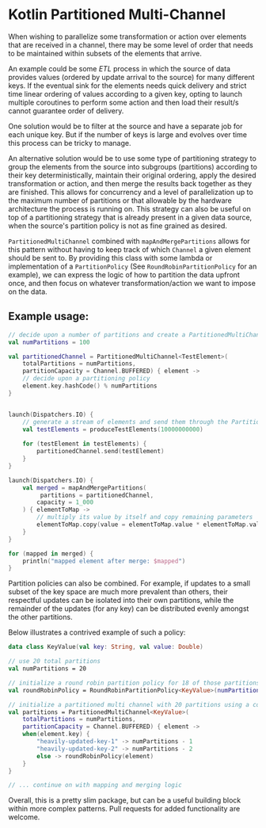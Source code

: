 # Kotlin Partitioned Multi-Channel

When wishing to parallelize some transformation or action over elements that are received in a channel, there may
be some level of order that needs to be maintained within subsets of the elements that arrive.

An example could be some *ETL* process in which the source of data provides values (ordered by update arrival to the 
source) for many different keys. If the eventual sink for the elements needs quick delivery and strict time linear 
ordering of values according to a given key, opting to launch multiple coroutines to perform some action and then load 
their result/s cannot guarantee order of delivery.

One solution would be to filter at the source and have a separate job for each unique key. But if the number of
keys is large and evolves over time this process can be tricky to manage.

An alternative solution would be to use some type of partitioning strategy to group the elements from the source into
subgroups (partitions) according to their key deterministically, maintain their original ordering, apply the desired
transformation or action, and then merge the results back together as they are finished. This allows for concurrency
and a level of parallelization up to the maximum number of partitions or that allowable by the hardware architecture the
process is running on. This strategy can also be useful on top of a partitioning strategy that is already present in a
given data source, when the source's partition policy is not as fine grained as desired.

`PartitionedMultiChannel` combined with `mapAndMergePartitions` allows for this pattern without having to keep track
of which `Channel` a given element should be sent to. By providing this class with some lambda or implementation of a
`PartitionPolicy` (See `RoundRobinPartitionPolicy` for an example), we can express the logic of how to partition the
data upfront once, and then focus on whatever transformation/action we want to impose on the data.


## Example usage: 

```kotlin
// decide upon a number of partitions and create a PartitionedMultiChannel
val numPartitions = 100

val partitionedChannel = PartitionedMultiChannel<TestElement>(
    totalPartitions = numPartitions,
    partitionCapacity = Channel.BUFFERED) { element ->
    // decide upon a partitioning policy
    element.key.hashCode() % numPartitions
}


launch(Dispatchers.IO) {
    // generate a stream of elements and send them through the PartitionedMultiChannel 
    val testElements = produceTestElements(10000000000)
   
    for (testElement in testElements) {
        partitionedChannel.send(testElement)
    }
}

launch(Dispatchers.IO) {
    val merged = mapAndMergePartitions(
         partitions = partitionedChannel,
        capacity = 1_000
    ) { elementToMap ->
        // multiply its value by itself and copy remaining parameters
        elementToMap.copy(value = elementToMap.value * elementToMap.value)
    }
}

for (mapped in merged) {
    println("mapped element after merge: $mapped")
}
```

Partition policies can also be combined. For example, if updates to a small subset of the key space are much more 
prevalent than others, their respectful updates can be isolated into their own partitions, while the remainder of
the updates (for any key) can be distributed evenly amongst the other partitions. 

Below illustrates a contrived example of such a policy:

```kotlin
data class KeyValue(val key: String, val value: Double)

// use 20 total partitions
val numPartitions = 20

// initialize a round robin partition policy for 18 of those partitions
val roundRobinPolicy = RoundRobinPartitionPolicy<KeyValue>(numPartitions - 2)

// initialize a partitioned multi channel with 20 partitions using a combination of partition policies
val partitions = PartitionedMultiChannel<KeyValue>(
    totalPartitions = numPartitions,
    partitionCapacity = Channel.BUFFERED) { element ->
    when(element.key) {
        "heavily-updated-key-1" -> numPartitions - 1
        "heavily-updated-key-2" -> numPartitions - 2
        else -> roundRobinPolicy(element)
    }
}

// ... continue on with mapping and merging logic
```

Overall, this is a pretty slim package, but can be a useful building block within more complex patterns. Pull requests 
for added functionality are welcome.  
